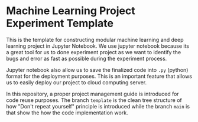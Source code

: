 # Machine Learning Project Experiment Template
This is the template for constructing modular machine learning and deep learning project in Jupyter Notebook. We use jupyter notebook because its a great tool for us to done experiment project as we want to identify the bugs and error as fast as possible during the experiment process. 

Jupyter notebook also allow us to save the finalized code into ```.py``` (python) format for the deployment purposes. This is an important feature that allows us to easily deploy our project to cloud computing server. 

In this repository, a proper project management guide is introduced for code reuse purposes. The branch ```template``` is the clean tree structure of how "Don't repeat yourself" principle is introduced while the branch ```main``` is that show the how the code implementation work.